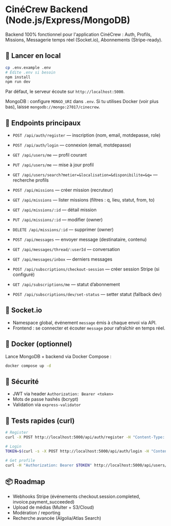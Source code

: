 # CinéCrew Backend (Node.js/Express/MongoDB)

Backend 100% fonctionnel pour l'application CinéCrew : Auth, Profils, Missions, Messagerie temps réel (Socket.io), Abonnements (Stripe-ready).

## 🚀 Lancer en local

```bash
cp .env.example .env
# Édite .env si besoin
npm install
npm run dev
```

Par défaut, le serveur écoute sur `http://localhost:5000`.

MongoDB : configure `MONGO_URI` dans `.env`. Si tu utilises Docker (voir plus bas), laisse `mongodb://mongo:27017/cinecrew`.

## 🧱 Endpoints principaux

- `POST /api/auth/register` — inscription (nom, email, motdepasse, role)
- `POST /api/auth/login` — connexion (email, motdepasse)
- `GET /api/users/me` — profil courant
- `PUT /api/users/me` — mise à jour profil
- `GET /api/users/search?metier=&localisation=&disponibilite=&q=` — recherche profils

- `POST /api/missions` — créer mission (recruteur)
- `GET /api/missions` — lister missions (filtres : q, lieu, statut, from, to)
- `GET /api/missions/:id` — détail mission
- `PUT /api/missions/:id` — modifier (owner)
- `DELETE /api/missions/:id` — supprimer (owner)

- `POST /api/messages` — envoyer message (destinataire, contenu)
- `GET /api/messages/thread/:userId` — conversation
- `GET /api/messages/inbox` — derniers messages

- `POST /api/subscriptions/checkout-session` — créer session Stripe (si configuré)
- `GET /api/subscriptions/me` — statut d’abonnement
- `POST /api/subscriptions/dev/set-status` — setter statut (fallback dev)

## 🔌 Socket.io

- Namespace global, événement `message` émis à chaque envoi via API.
- Frontend : se connecter et écouter `message` pour rafraîchir en temps réel.

## 🐳 Docker (optionnel)

Lance MongoDB + backend via Docker Compose :
```bash
docker compose up -d
```

## 🔐 Sécurité

- JWT via header `Authorization: Bearer <token>`
- Mots de passe hashés (bcrypt)
- Validation via `express-validator`

## 🧪 Tests rapides (curl)

```bash
# Register
curl -X POST http://localhost:5000/api/auth/register -H "Content-Type: application/json" -d '{"nom":"Alice","email":"alice@test.com","motdepasse":"Passw0rd!","role":"intermittent"}'

# Login
TOKEN=$(curl -s -X POST http://localhost:5000/api/auth/login -H "Content-Type: application/json" -d '{"email":"alice@test.com","motdepasse":"Passw0rd!"}' | jq -r .token)

# Get profile
curl -H "Authorization: Bearer $TOKEN" http://localhost:5000/api/users/me
```

## 📦 Roadmap

- Webhooks Stripe (événements checkout.session.completed, invoice.payment_succeeded)
- Upload de médias (Multer + S3/Cloud)
- Modération / reporting
- Recherche avancée (Algolia/Atlas Search)
```
